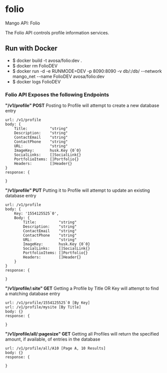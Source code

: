 # folio
Mango API: Folio

The Folio API controls profile information services.

## Run with Docker
* $ docker build -t avosa/folio:dev .
* $ docker rm FolioDEV
* $ docker run -d -e RUNMODE=DEV -p 8090:8090 -v db/:/db/ --network mango_net --name FolioDEV avosa/folio:dev 
* $ docker logs FolioDEV

### Folio API Exposes the following Endpoints
**"/v1/profile" POST**
Posting to Profile will attempt to create a new database entry
```
url: /v1/profile
body: {
    Title:          "string"
	Description:    "string"
	ContactEmail    "string" 
	ContactPhone    "string"  
	URL:            "string"
	ImageKey:       husk.Key {0`0}
	SocialLinks:    []SocialLink{}
	PortfolioItems: []Portfolio{}
	Headers:        []Header{} 
}
response: {

}
```

**"/v1/profile" PUT**
Putting it to Profile will attempt to update an existing database entry
```
url: /v1/profile
body: {
	Key: '1554125525`0',
	Body: {
		Title:          "string"
		Description:    "string"
		ContactEmail    "string" 
		ContactPhone    "string"  
		URL:            "string"
		ImageKey:       husk.Key {0`0}
		SocialLinks:    []SocialLink{}
		PortfolioItems: []Portfolio{}
		Headers:        []Header{} 
	}
}
response: {

}
```

**"/v1/profile/:site" GET**
Getting a Profile by Title OR Key will attempt to find a matching database entry
```
url: /v1/profile/1554125525`0 [By Key]
url: /v1/profile/mysite [By Title]
body: {}
response: {

}
```

**"/v1/profile/all/:pagesize" GET**
Getting all Profiles will return the specified amount, if available, of entries in the database
```
url: /v1/profile/all/A10 [Page A, 10 Results]
body: {}
response: {
    
}
```